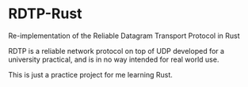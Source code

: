 # RDTP-Rust
Re-implementation of the Reliable Datagram Transport Protocol in Rust

RDTP is a reliable network protocol on top of UDP developed for a university practical, and is in no way intended for real world use.

This is just a practice project for me learning Rust.
